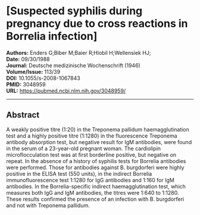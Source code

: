 # [Suspected syphilis during pregnancy due to cross reactions in Borrelia infection]

**Authors:** Enders G;Biber M;Baier R;Hlobil H;Wellensiek HJ;  
**Date:** 09/30/1988  
**Journal:** Deutsche medizinische Wochenschrift (1946)  
**Volume/Issue:** 113/39  
**DOI:** 10.1055/s-2008-1067843  
**PMID:** 3048959  
**URL:** https://pubmed.ncbi.nlm.nih.gov/3048959/

---

## Abstract

A weakly positive titre (1:20) in the Treponema pallidum haemagglutination test and a highly positive titre (1:1280) in the fluorescence Treponema antibody absorption test, but negative result for IgM antibodies, were found in the serum of a 23-year-old pregnant woman. The cardiolipin microflocculation test was at first borderline positive, but negative on repeat. In the absence of a history of syphilis tests for Borrelia antibodies were performed. Those for antibodies against B. burgdorferi were highly positive in the ELISA test (550 units), in the indirect Borrelia immunofluorescence test 1:1280 for IgG antibodies and 1:160 for IgM antibodies. In the Borrelia-specific indirect haemagglutination test, which measures both IgG and IgM antibodies, the titres were 1:640 to 1:1280. These results confirmed the presence of an infection with B. burgdorferi and not with Treponema pallidum.
